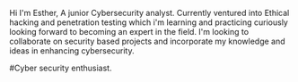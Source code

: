 Hi I'm Esther, A junior Cybersecurity analyst.
Currently ventured into  Ethical hacking and penetration testing which i'm learning and practicing curiously looking forward to becoming an expert in the field.
I'm looking to collaborate on security based projects and incorporate my knowledge and ideas in enhancing cybersecurity.

#Cyber security enthusiast.


<!---
EssieWanja/EssieWanja is a ✨ special ✨ repository because its `README.md` (this file) appears on your GitHub profile.
You can click the Preview link to take a look at your changes.
--->
